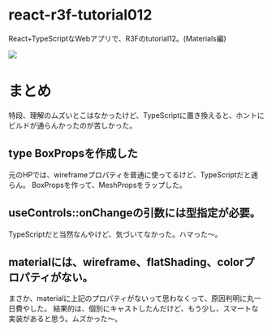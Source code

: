 # react-r3f-tutorial012
React+TypeScriptなWebアプリで、R3Fのtutorial12。(Materials編)

![](https://storage.googleapis.com/zenn-user-upload/df15e25fee3b-20231224.png)
​
# まとめ
特段、理解のムズいとこはなかったけど、TypeScriptに置き換えると、ホントにビルドが通らんかったのが苦しかった。
## type BoxPropsを作成した
元のHPでは、wireframeプロパティを普通に使ってるけど、TypeScriptだと通らん。
BoxPropsを作って、MeshPropsをラップした。
## useControls::onChangeの引数には型指定が必要。
TypeScriptだと当然なんやけど、気づいてなかった。ハマった～。
## materialには、wireframe、flatShading、colorプロパティがない。
まさか、materialに上記のプロパティがないって思わなくって、原因判明に丸一日費やした。
結果的は、個別にキャストしたんだけど、もう少し、スマートな実装があると思う。
​
ムズかった～。
